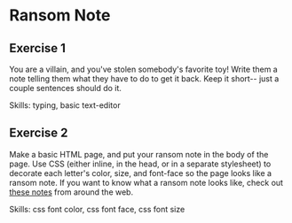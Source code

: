 # Ransom Note

## Exercise 1

You are a villain, and you've stolen somebody's favorite toy!  Write
them a note telling them what they have to do to get it back.  Keep it
short-- just a couple sentences should do it.

Skills: typing, basic text-editor

## Exercise 2

Make a basic HTML page, and put your ransom note in the body of the
page.  Use CSS (either inline, in the head, or in a separate
stylesheet) to decorate each letter's color, size, and font-face so
the page looks like a ransom note.  If you want to know what a ransom
note looks like, check out
[these notes](https://duckduckgo.com/?q=ransom+note&atb=v114-6&iax=images&ia=images)
from around the web.

Skills: css font color, css font face, css font size
